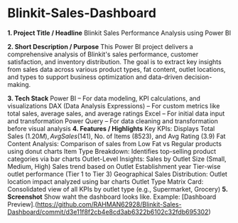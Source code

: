 # Blinkit-Sales-Dashboard
**1. Project Title / Headline**
Blinkit Sales Performance Analysis using Power BI

**2. Short Description / Purpose**
This Power BI project delivers a comprehensive analysis of Blinkit's sales performance, customer satisfaction, and inventory distribution. The goal is to extract key insights from sales data across various product types, fat content, outlet locations, and types to support business optimization and data-driven decision-making.

**3. Tech Stack**
Power BI – For data modeling, KPI calculations, and visualizations
DAX (Data Analysis Expressions) – For custom metrics like total sales, average sales, and average ratings
Excel  – For initial data input and transformation
Power Query – For data cleaning and transformation before visual analysis
**4. Features / Highlights**
Key KPIs: Displays Total Sales ($1.20M), Avg Sales ($141), No. of Items (8523), and Avg Rating (3.9)
Fat Content Analysis: Comparison of sales from Low Fat vs Regular products using donut charts
Item Type Breakdown: Identifies top-selling product categories via bar charts
Outlet-Level Insights:
Sales by Outlet Size (Small, Medium, High)
Sales trend based on Outlet Establishment year
Tier-wise outlet performance (Tier 1 to Tier 3)
Geographical Sales Distribution: Outlet location impact analyzed using bar charts
Outlet Type Matrix Card: Consolidated view of all KPIs by outlet type (e.g., Supermarket, Grocery)
**5. Screenshot**
Show waht the dashboard looks like.
Example: [Dashboard Preview].(https://github.com/RAHMAN62928/Blinkit-Sales-Dashboard/commit/d3e11f8f2cb4e8cd3ab6322b6102c32fdb695302)
